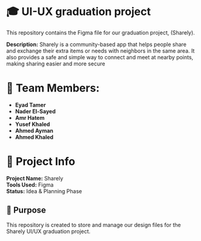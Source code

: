 # 🎓 UI-UX graduation project
This repository contains the Figma file for our graduation project, (Sharely).

**Description:**
Sharely is a community-based app that helps people share and exchange their extra items or needs with neighbors in the same area. It also provides a safe and simple way to connect and meet at nearby points, making sharing easier and more secure
# 👥 Team Members:
- **Eyad Tamer**  
- **Nader El-Sayed**  
- **Amr Hatem**  
- **Yusef Khaled**  
- **Ahmed Ayman**  
- **Ahmed Khaled** 
# 📌 Project Info
**Project Name:** Sharely  
**Tools Used:** Figma  
**Status:** Idea & Planning Phase  
## 🎯 Purpose
This repository is created to store and manage our design files for the Sharely UI/UX graduation project.
